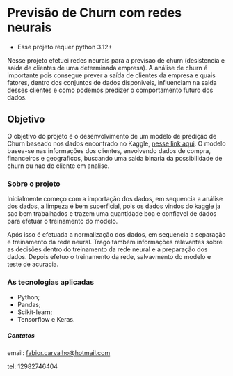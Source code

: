 # Previsão de Churn com redes neurais
* Esse projeto requer python 3.12+

Nesse projeto efetuei redes neurais para a previsao de churn (desistencia e saída de clientes de uma determinada empresa). A análise de churn é importante pois consegue prever a saída de clientes da empresa e quais fatores, dentro dos conjuntos de dados disponiveis, influenciam na saida desses clientes e como podemos predizer o comportamento futuro dos dados.

## Objetivo
O objetivo do projeto é o desenvolvimento de um modelo de predição de Churn baseado nos dados encontrado no Kaggle, [nesse link aqui](https://www.kaggle.com/datasets/mervetorkan/churndataset). O modelo basea-se nas informações dos clientes, envolvendo dados de compra, financeiros e geograficos, buscando uma saida binaria da possibilidade de churn ou nao do cliente em analise.

### Sobre o projeto
Inicialmente começo com a importação dos dados, em sequencia a análise dos dados, a limpeza é bem superficial, pois os dados vindos do kaggle ja sao bem trabalhados e trazem uma quantidade boa e confiavel de dados para efetuar o treinamento do modelo.

Após isso é efetuada a normalização dos dados, em sequencia a separação e treinamento da rede neural. Trago também informações relevantes sobre as decisões dentro do treinamento da rede neural e a preparação dos dados. Depois efetuo o treinamento da rede, salvavmento do modelo e teste de acuracia.

### As tecnologias aplicadas
* Python;
* Pandas;
* Scikit-learn;
* Tensorflow e Keras.

##### Contatos
email: fabior.carvalho@hotmail.com

tel: 12982746404
